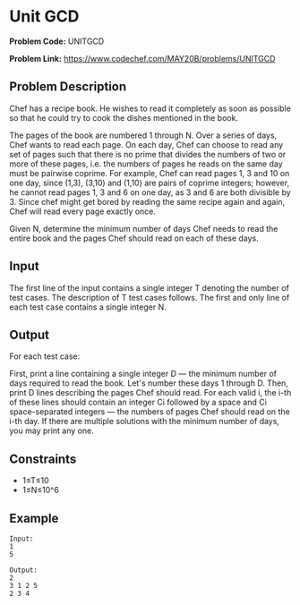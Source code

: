 # Unit GCD
**Problem Code:** UNITGCD

**Problem Link:** https://www.codechef.com/MAY20B/problems/UNITGCD
## Problem Description
Chef has a recipe book. He wishes to read it completely as soon as possible so that he could try to cook the dishes mentioned in the book.

The pages of the book are numbered 1 through N. Over a series of days, Chef wants to read each page. On each day, Chef can choose to read any set of pages such that there is no prime that divides the numbers of two or more of these pages, i.e. the numbers of pages he reads on the same day must be pairwise coprime. For example, Chef can read pages 1, 3 and 10 on one day, since (1,3), (3,10) and (1,10) are pairs of coprime integers; however, he cannot read pages 1, 3 and 6 on one day, as 3 and 6 are both divisible by 3. Since chef might get bored by reading the same recipe again and again, Chef will read every page exactly once.

Given N, determine the minimum number of days Chef needs to read the entire book and the pages Chef should read on each of these days.

## Input
The first line of the input contains a single integer T denoting the number of test cases. The description of T test cases follows.
The first and only line of each test case contains a single integer N.
## Output
For each test case:

First, print a line containing a single integer D ― the minimum number of days required to read the book. Let's number these days 1 through D.
Then, print D lines describing the pages Chef should read. For each valid i, the i-th of these lines should contain an integer Ci followed by a space and Ci space-separated integers ― the numbers of pages Chef should read on the i-th day.
If there are multiple solutions with the minimum number of days, you may print any one.

## Constraints
* 1≤T≤10
* 1≤N≤10^6

## Example 
```
Input:
1
5

Output:
2
3 1 2 5
2 3 4
```

